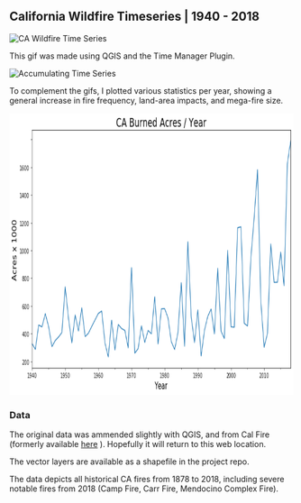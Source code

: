 ## California Wildfire Timeseries | 1940 - 2018
<img src="./assets/ca_wildfire.gif" alt="CA Wildfire Time Series" width="700" height="500">

This gif was made using QGIS and the Time Manager Plugin. 

<img src="./assets/cumulative_wildfire.gif" alt="Accumulating Time Series" width="700" height="500">

To complement the gifs, I plotted various statistics per year, showing a general increase in fire frequency, land-area impacts, and mega-fire size.

<img src="./assets/acres_per_year.png" alt="Acres Burned per year" width="600" height="500">

### Data
The original data was ammended slightly with QGIS, and from Cal Fire (formerly available [here](https://frap.fire.ca.gov/data/frapgisdata-sw-fireperimeters_download) ). Hopefully it will return to this web location.

The vector layers are available as a shapefile in the project repo.

The data depicts all historical CA fires from 1878 to 2018, including severe notable fires from 2018 (Camp Fire, Carr Fire, Mendocino Complex Fire).

